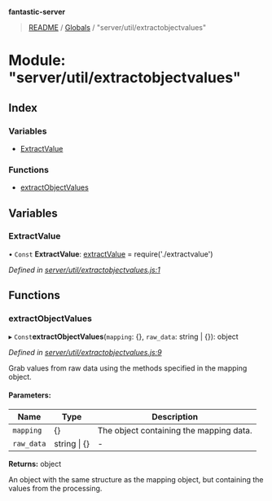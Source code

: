**fantastic-server**

> [README](../README.md) / [Globals](../globals.md) / "server/util/extractobjectvalues"

# Module: "server/util/extractobjectvalues"

## Index

### Variables

* [ExtractValue](_server_util_extractobjectvalues_.md#extractvalue)

### Functions

* [extractObjectValues](_server_util_extractobjectvalues_.md#extractobjectvalues)

## Variables

### ExtractValue

• `Const` **ExtractValue**: [extractValue](_server_util_extractvalue_.md#extractvalue) = require('./extractvalue')

*Defined in [server/util/extractobjectvalues.js:1](https://github.com/besimorhino/project-fantastic/blob/af5d0de/server/util/extractobjectvalues.js#L1)*

## Functions

### extractObjectValues

▸ `Const`**extractObjectValues**(`mapping`: {}, `raw_data`: string \| {}): object

*Defined in [server/util/extractobjectvalues.js:9](https://github.com/besimorhino/project-fantastic/blob/af5d0de/server/util/extractobjectvalues.js#L9)*

Grab values from raw data using the methods specified in the mapping object.

#### Parameters:

Name | Type | Description |
------ | ------ | ------ |
`mapping` | {} | The object containing the mapping data. |
`raw_data` | string \| {} | - |

**Returns:** object

An object with the same structure as the mapping object, but containing the values from the processing.
